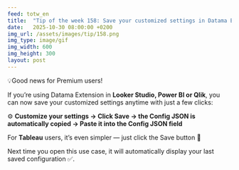 ```yaml
---
feed: totw_en
title:  "Tip of the week 158: Save your customized settings in Datama Extension"
date:   2025-10-30 08:00:00 +0200
img_url: /assets/images/tip/158.png
img_type: image/gif
img_width: 600
img_height: 300
layout: post
---
```


💡Good news for Premium users!

If you’re using Datama Extension in **Looker Studio, Power BI or Qlik**, you can now save your customized settings anytime with just a few clicks:

⚙️ **Customize your settings → Click Save → the Config JSON is automatically copied → Paste it into the Config JSON field**  

For **Tableau** users, it’s even simpler — just click the Save button 💾

Next time you open this use case, it will automatically display your last saved configuration ✅.
